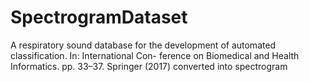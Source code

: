 # SpectrogramDataset
A respiratory sound database for the development of automated classification. In: International Con- ference on Biomedical and Health Informatics. pp. 33–37. Springer (2017) converted into spectrogram

